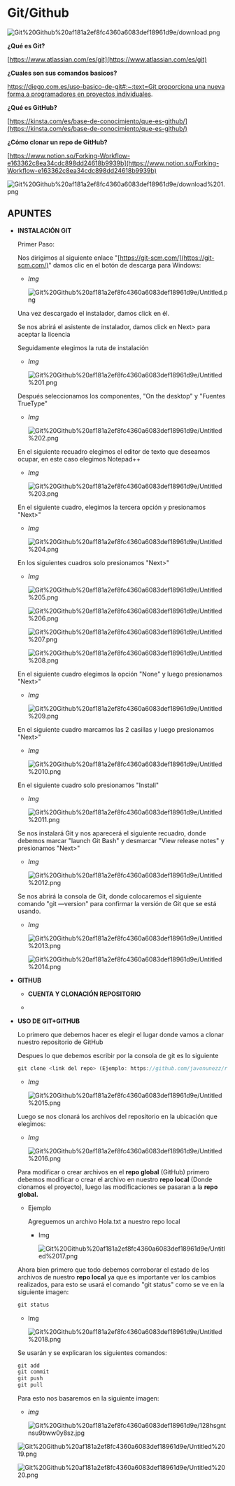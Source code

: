 # Git/Github

![Git%20Github%20af181a2ef8fc4360a6083def18961d9e/download.png](Git%20Github%20af181a2ef8fc4360a6083def18961d9e/download.png)

**¿Qué es Git?**

[https://www.atlassian.com/es/git](https://www.atlassian.com/es/git)

**¿Cuales son sus comandos basicos?**

[https://diego.com.es/uso-basico-de-git#:~:text=Git proporciona una nueva forma,a programadores en proyectos individuales](https://diego.com.es/uso-basico-de-git#:~:text=Git%20proporciona%20una%20nueva%20forma,a%20programadores%20en%20proyectos%20individuales).

**¿Qué es GitHub?**

[https://kinsta.com/es/base-de-conocimiento/que-es-github/](https://kinsta.com/es/base-de-conocimiento/que-es-github/)

**¿Cómo clonar un repo de GitHub?**

[https://www.notion.so/Forking-Workflow-e163362c8ea34cdc898dd24618b9939b](https://www.notion.so/Forking-Workflow-e163362c8ea34cdc898dd24618b9939b)

![Git%20Github%20af181a2ef8fc4360a6083def18961d9e/download%201.png](Git%20Github%20af181a2ef8fc4360a6083def18961d9e/download%201.png)

## APUNTES

- **INSTALACIÓN GIT**

    Primer Paso:

    Nos dirigimos al siguiente enlace "[https://git-scm.com/](https://git-scm.com/)" damos clic en el botón de descarga para Windows:

    - *Img*

        ![Git%20Github%20af181a2ef8fc4360a6083def18961d9e/Untitled.png](Git%20Github%20af181a2ef8fc4360a6083def18961d9e/Untitled.png)

    Una vez descargado el instalador, damos click en él.

    Se nos abrirá el asistente de instalador, damos click en Next> para aceptar la licencia

    Seguidamente elegimos la ruta de instalación

    - *Img*

        ![Git%20Github%20af181a2ef8fc4360a6083def18961d9e/Untitled%201.png](Git%20Github%20af181a2ef8fc4360a6083def18961d9e/Untitled%201.png)

    Después seleccionamos los componentes, "On the desktop" y "Fuentes TrueType"

    - *Img*

        ![Git%20Github%20af181a2ef8fc4360a6083def18961d9e/Untitled%202.png](Git%20Github%20af181a2ef8fc4360a6083def18961d9e/Untitled%202.png)

    En el siguiente recuadro elegimos el editor de texto que deseamos ocupar, en este caso elegimos Notepad++

    - *Img*

        ![Git%20Github%20af181a2ef8fc4360a6083def18961d9e/Untitled%203.png](Git%20Github%20af181a2ef8fc4360a6083def18961d9e/Untitled%203.png)

    En el siguiente cuadro, elegimos la tercera opción y presionamos "Next>"

    - *Img*

        ![Git%20Github%20af181a2ef8fc4360a6083def18961d9e/Untitled%204.png](Git%20Github%20af181a2ef8fc4360a6083def18961d9e/Untitled%204.png)

    En los siguientes cuadros solo presionamos "Next>"

    - *Img*

        ![Git%20Github%20af181a2ef8fc4360a6083def18961d9e/Untitled%205.png](Git%20Github%20af181a2ef8fc4360a6083def18961d9e/Untitled%205.png)

        ![Git%20Github%20af181a2ef8fc4360a6083def18961d9e/Untitled%206.png](Git%20Github%20af181a2ef8fc4360a6083def18961d9e/Untitled%206.png)

        ![Git%20Github%20af181a2ef8fc4360a6083def18961d9e/Untitled%207.png](Git%20Github%20af181a2ef8fc4360a6083def18961d9e/Untitled%207.png)

        ![Git%20Github%20af181a2ef8fc4360a6083def18961d9e/Untitled%208.png](Git%20Github%20af181a2ef8fc4360a6083def18961d9e/Untitled%208.png)

    En el siguiente cuadro elegimos la opción "None" y luego presionamos "Next>"

    - *Img*

        ![Git%20Github%20af181a2ef8fc4360a6083def18961d9e/Untitled%209.png](Git%20Github%20af181a2ef8fc4360a6083def18961d9e/Untitled%209.png)

    En el siguiente cuadro marcamos las 2 casillas y luego presionamos "Next>"

    - *Img*

        ![Git%20Github%20af181a2ef8fc4360a6083def18961d9e/Untitled%2010.png](Git%20Github%20af181a2ef8fc4360a6083def18961d9e/Untitled%2010.png)

    En el siguiente cuadro solo presionamos "Install"

    - *Img*

        ![Git%20Github%20af181a2ef8fc4360a6083def18961d9e/Untitled%2011.png](Git%20Github%20af181a2ef8fc4360a6083def18961d9e/Untitled%2011.png)

    Se nos instalará Git y nos aparecerá el siguiente recuadro, donde debemos marcar "launch Git Bash" y desmarcar "View release notes" y presionamos "Next>"

    - *Img*

        ![Git%20Github%20af181a2ef8fc4360a6083def18961d9e/Untitled%2012.png](Git%20Github%20af181a2ef8fc4360a6083def18961d9e/Untitled%2012.png)

    Se nos abrirá la consola de Git, donde colocaremos el siguiente comando "git —version" para confirmar la versión de Git que se está usando.

    - *Img*

        ![Git%20Github%20af181a2ef8fc4360a6083def18961d9e/Untitled%2013.png](Git%20Github%20af181a2ef8fc4360a6083def18961d9e/Untitled%2013.png)

        ![Git%20Github%20af181a2ef8fc4360a6083def18961d9e/Untitled%2014.png](Git%20Github%20af181a2ef8fc4360a6083def18961d9e/Untitled%2014.png)

- **GITHUB**
    - **CUENTA Y CLONACIÓN REPOSITORIO**

    - 

- **USO DE GIT+GITHUB**

    Lo primero que debemos hacer es elegir el lugar donde vamos a clonar nuestro repositorio de GitHub

    Despues lo que debemos escribir  por la consola de git es lo siguiente

    ```jsx
    git clone <link del repo> (Ejemplo: https://github.com/javonunezz/repo1.git)
    ```

    - *Img*

        ![Git%20Github%20af181a2ef8fc4360a6083def18961d9e/Untitled%2015.png](Git%20Github%20af181a2ef8fc4360a6083def18961d9e/Untitled%2015.png)

    Luego se nos clonará los archivos del repositorio en la ubicación que elegimos:

    - *Img*

        ![Git%20Github%20af181a2ef8fc4360a6083def18961d9e/Untitled%2016.png](Git%20Github%20af181a2ef8fc4360a6083def18961d9e/Untitled%2016.png)

    Para modificar o crear archivos en el **repo global** (GitHub) primero debemos modificar o crear el archivo en nuestro **repo local** (Donde clonamos el proyecto), luego las modificaciones se pasaran a la **repo global.**

    - Ejemplo

        Agreguemos un archivo Hola.txt a nuestro repo local

        - Img

            ![Git%20Github%20af181a2ef8fc4360a6083def18961d9e/Untitled%2017.png](Git%20Github%20af181a2ef8fc4360a6083def18961d9e/Untitled%2017.png)

    Ahora bien primero que todo debemos corroborar el estado de los archivos de nuestro **repo local** ya que es importante ver los cambios realizados, para esto se usará el comando "git status" como se ve en la siguiente imagen:

    ```jsx
    git status
    ```

    - Img

        ![Git%20Github%20af181a2ef8fc4360a6083def18961d9e/Untitled%2018.png](Git%20Github%20af181a2ef8fc4360a6083def18961d9e/Untitled%2018.png)

    Se usarán y se explicaran los siguientes comandos:

    ```jsx
    git add
    git commit
    git push
    git pull
    ```

    Para esto nos basaremos en la siguiente imagen:

    - *img*

        ![Git%20Github%20af181a2ef8fc4360a6083def18961d9e/128hsgntnsu9bww0y8sz.jpg](Git%20Github%20af181a2ef8fc4360a6083def18961d9e/128hsgntnsu9bww0y8sz.jpg)

    ![Git%20Github%20af181a2ef8fc4360a6083def18961d9e/Untitled%2019.png](Git%20Github%20af181a2ef8fc4360a6083def18961d9e/Untitled%2019.png)

    ![Git%20Github%20af181a2ef8fc4360a6083def18961d9e/Untitled%2020.png](Git%20Github%20af181a2ef8fc4360a6083def18961d9e/Untitled%2020.png)


